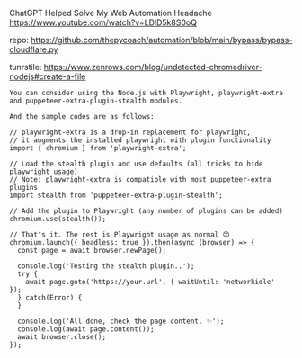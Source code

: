 ChatGPT Helped Solve My Web Automation Headache https://www.youtube.com/watch?v=LDlD5k8S0oQ

repo: https://github.com/thepycoach/automation/blob/main/bypass/bypass-cloudflare.py

tunrstile: https://www.zenrows.com/blog/undetected-chromedriver-nodejs#create-a-file
````commandline
You can consider using the Node.js with Playwright, playwright-extra and puppeteer-extra-plugin-stealth modules.

And the sample codes are as follows:

// playwright-extra is a drop-in replacement for playwright,
// it augments the installed playwright with plugin functionality
import { chromium } from 'playwright-extra';

// Load the stealth plugin and use defaults (all tricks to hide playwright usage)
// Note: playwright-extra is compatible with most puppeteer-extra plugins
import stealth from 'puppeteer-extra-plugin-stealth';

// Add the plugin to Playwright (any number of plugins can be added)
chromium.use(stealth());

// That's it. The rest is Playwright usage as normal 😊
chromium.launch({ headless: true }).then(async (browser) => {
  const page = await browser.newPage();

  console.log('Testing the stealth plugin..');
  try {
    await page.goto('https://your.url', { waitUntil: 'networkidle'  });
  } catch(Error) {
  }

  console.log('All done, check the page content. ✨');
  console.log(await page.content());
  await browser.close();
});

````